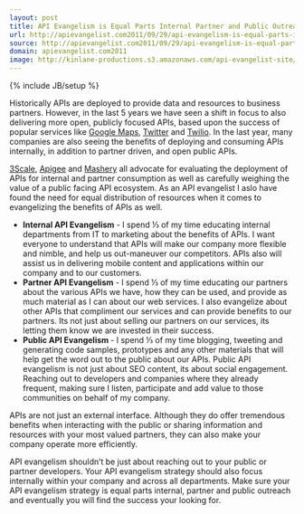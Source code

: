 ```yaml
---
layout: post
title: API Evangelism is Equal Parts Internal Partner and Public Outreach
url: http://apievangelist.com2011/09/29/api-evangelism-is-equal-parts-internal,-partner-and-public-outreach/
source: http://apievangelist.com2011/09/29/api-evangelism-is-equal-parts-internal,-partner-and-public-outreach/
domain: apievangelist.com2011
image: http://kinlane-productions.s3.amazonaws.com/api-evangelist-site/blog/API-Evangelist-Thirds.png
---
```

{% include JB/setup %}
<p><img src="http://kinlane-productions.s3.amazonaws.com/api-evangelist/API-Evangelist-Thirds.png" alt="" align="right" /></p>
<p>Historically APIs are deployed to provide data and resources to business partners.  However, in the last 5 years we have seen a shift in focus to also delivering more open, publicly focused APIs, based upon the success of popular services like <a title="Google Maps" href="/2011/01/30/history-of-apis-google-maps-api/">Google Maps</a>, <a title="Twitter" href="/apis/twitter.php">Twitter</a> and <a title="Twilio" href="/apis/twilio.php">Twilio</a>.  In the last year, many companies are also seeing the benefits of deploying and consuming APIs internally, in addition to partner driven, and open public APIs.</p>
<p><a title="3Scale" href="/serviceproviders/3scale.php">3Scale</a>, <a title="Apigee" href="/serviceproviders/apigee.php">Apigee</a> and&nbsp;<a title="Mashery" href="/serviceproviders/mashery.php">Mashery</a> all advocate for evaluating the deployment of APIs for internal and partner consumption as well as carefully weighing the value of a public facing API ecosystem.  As an API evangelist I aslo have found the need for equal distribution of resources when it comes to evangelizing the benefits of APIs as well.</p>
<ul class="mainlist">
<li><strong>Internal API Evangelism</strong> - I spend ⅓ of my time educating internal departments from IT to marketing about the benefits of APIs.  I want everyone to understand that APIs will make our company more flexible and nimble, and help us out-maneuver our competitors.  APIs also will assist us in delivering mobile content and applications within our company and to our customers.</li>
<li><strong>Partner API Evangelism</strong> - I spend ⅓ of my time educating our partners about the various APIs we have, how they can be used, and provide as much material as I can about our web services.  I also evangelize about other APIs that compliment our services and can provide benefits to our partners.  Its not just about selling our partners on our services, its letting them know we are invested in their success.</li>
<li><strong>Public API Evangelism </strong>- I spend ⅓ of my time blogging, tweeting and generating code samples, prototypes and any other materials that will help get the word out to the public about our APIs.  Public API evangelism is not just about SEO content, its about social engagement.  Reaching out to developers and companies where they already frequent, making sure I listen, participate and add value to those communities on behalf of my company.</li>
</ul>
<p>APIs are not just an external interface.  Although they do offer tremendous benefits when interacting with the public or sharing information and resources with your most valued partners, they can also make your company operate more efficiently.</p>
<p>API evangelism shouldn&rsquo;t be just about reaching out to your public or partner developers.  Your API evangelism strategy should also focus internally within your company and across all departments.  Make sure your API evangelism strategy is equal parts internal, partner and public outreach and eventually you will find the success your looking for.</p>
